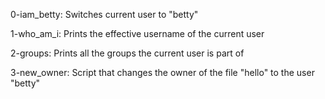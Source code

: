0-iam_betty: Switches current user to "betty"

1-who_am_i: Prints the effective username of the current user

2-groups: Prints all the groups the current user is part of

3-new_owner: Script that changes the owner of the file "hello" to the user "betty"
